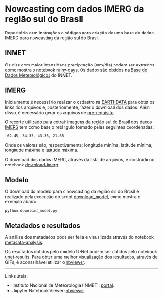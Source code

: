 # Nowcasting com dados IMERG da região sul do Brasil

Repositório com instruções e códigos para criação de uma base de dados IMERG para nowcasting da região sul do Brasil.

## INMET

Os dias com maior intensidade precipitação (mm/dia) podem ser extraídos como mostra o notebook [rainy-days](notebooks/rainy-days.ipynb). Os dados são obtidos na [Base de Dados Meteorológicos](https://bdmep.inmet.gov.br/) do INMET.

## IMERG

Inicialmente é necessário realizar o cadastro na [EARTHDATA](https://urs.earthdata.nasa.gov/) para obter os links dos arquivos e, posteriormente, fazer o download dos dados. Além disso, é necessário gerar os arquivos de [pré-requisito](https://disc.gsfc.nasa.gov/information/howto?title=How%20to%20Generate%20Earthdata%20Prerequisite%20Files).

O recorte utilizado para extrair imagens da região sul do Brasil dos dados [IMERG](https://disc.gsfc.nasa.gov/datasets/GPM_3IMERGHHE_06/summary) tem como base o retângulo formado pelas seguintes coordenadas:

```
-62.45,-34.35,-43.35,-21.65
```

Onde os valores são, respectivamente: longitude miníma, latitude mínima, longitude máxima e latitude máxima.

O download dos dados IMERG, através da lista de arquivos, é mostrado no notebook [download-imerg](notebooks/download-imerg.ipynb).

## Modelo

O download do modelo para o nowcasting da região sul do Brasil é realizado pela execução do script [download_model](download_model.py), como mostra o exemplo abaixo:

```shell
python download_model.py
```

## Metadados e resultados

A análise dos metadados pode ser feita e visualizada através do notebook [metadata-analysis](notebooks/metadata-analysis.ipynb).

Os resultados obtidos pelo modelo U-Net podem ser obtidos pelo notebook [unet-results](notebooks/unet-results.ipynb). Para obter uma melhor visualização dos resultados, através de GIFs, é aconselhável utilizar o [nbviewer](https://nbviewer.org/github/rlrocha/imerg-nowcasting-brasil/blob/main/notebooks/unet-results.ipynb).

---
Links úteis:
- Instituto Nacional de Meteorologia (INMET): [portal](https://portal.inmet.gov.br/).
- Jupyter Notebook Viewer: [nbviewer](https://nbviewer.org/).